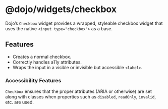 <span class="citation" data-cites="dojo/widgets/checkbox"><span class="citation" data-cites="dojo/widgets/checkbox">@dojo/widgets/checkbox</span></span>
========================================================================================================================================================

Dojo’s `Checkbox` widget provides a wrapped, styleable checkbox widget that uses the native `<input type="checkbox">` as a base.

Features
--------

-   Creates a normal checkbox.
-   Correctly handles a11y attributes.
-   Wraps the input in a visible or invisible but accessible `<label>`.

### Accessibility Features

`Checkbox` ensures that the proper attributes (ARIA or otherwise) are set along with classes when properties such as `disabled`, `readOnly`, `invalid`, etc. are used.
